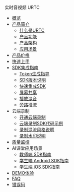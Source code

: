 <div class="sidebar_title icon__urtc"> 实时音视频 URTC</div>


* [概览](video/urtc/overview)
* [产品简介](video/urtc/introduction/index)
    * [什么是URTC](video/urtc/introduction/concept)
    * [产品功能](video/urtc/introduction/functions)
    * [产品架构](video/urtc/introduction/structure)
    * [应用场景](video/urtc/introduction/scenario)
* [产品价格](video/urtc/price)
* [快速上手](video/urtc/quick)
* [SDK集成指南](video/urtc/sdk/index)
    * [Token生成指导](video/urtc/sdk/token)
    * [SDK版本说明](video/urtc/sdk/Version)
    * [快速集成SDK](video/urtc/sdk/VideoStart)    
    * [屏幕共享](video/urtc/sdk/Video/screenshare)    
    * [播放混音](video/urtc/sdk/Audio/AudioMixing)   
    * [旁路推流](video/urtc/sdk/Video/cdnSteaming)    
* 云端录制
    * [开通云端录制](video/urtc/cloudRecord/openRecord)  
    * [云端录制SDK代码示例](video/urtc/cloudRecord/RecordStart)    
    * [录制混流风格说明](video/urtc/cloudRecord/RecordLaylout)  
    * [录制水印说明](video/urtc/cloudRecord/RecordWatermark)  
* [质量监控](video/urtc/quality/qualityDocs)
* AI课堂应用场景
     * [教师端 SDK指南](video/urtc/scenarioSDK/AIclass/Teacher)  
     * [学生端 Android SDK指南](video/urtc/scenarioSDK/AIclass/StudentAndriod)  
     * [学生端 iOS SDK指南](video/urtc/scenarioSDK/AIclass/StudentIOS)  
* [DEMO体验](video/urtc/demo)
* [FAQ](video/urtc/faq)
* [错误码](video/urtc/ErrorCode)
    
    
   
   
    
        

